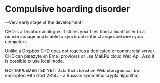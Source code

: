 # Compulsive hoarding disorder

--Very early stage of the development!

CHD is a Dropbox analogue. It stores your files from a local folder to a remote storage and is able to synchronize the changes between your computers.

Unlike a Dropbox CHD does not requires a dedicated or commercial server. CHD can parazyte on Email providers or use Mail.Ru cloud Web Api. Also it is possible to use local mode.

NOT IMPLEMENTED YET: Data that stored on Web storages can be encrypted with Gost 28147 - a Russian symmetric crypto algorithm.